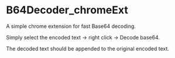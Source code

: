# B64Decoder_chromeExt
A simple chrome extension for fast Base64 decoding.

Simply select the encoded text -> right click -> Decode base64.

The decoded text should be appended to the original encoded text.
